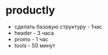 # productly

- сделать базовую структуру - 1час
- header - 3 часа
- promo - 1 час
- tools - 50 минут